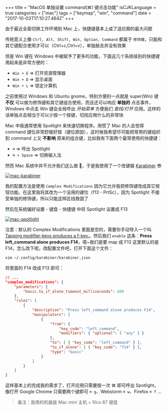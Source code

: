 +++
title = "MacOS 单独设置 command(⌘) 键点击功能"
isCJKLanguage = true
categories = ["mac"]
tags = ["keymap", "win", "command"]
date = "2017-10-03T17:10:27.464Z"
+++

由于最近全面切换工作环境到 Mac 上，快捷键基本上成了适应期的最大问题

传统意义上像 `Ctrl, Alt, Shift, Win, Option, Command` 都属于 `修饰键`，只能和其它键配合使用才可以（Ctrl+c,Ctrl+v），单独敲击并没有效果

但是 Win 键在 Windows 中被赋予了更多的功能，下面这几个系统级别的快捷键用起来是非常方便的：

* `Win + E` ⇒ 打开资源管理器
* `Win + D` ⇒ 显示桌面
* `Win + L` ⇒ 锁定计算机

之前使用过 Windows 和 Ubuntu gnome，特别方便的一点就是 super(Win) 键 **不仅** 可以做为修饰键和其它键组合使用，而且还可以响应 **单独的** 点击事件，Windows 中点击 Win 键会全局呼出 _开始菜单_ 方便我们 _查找/打开_ 应用。这样的话单独点击相当于可以少按一个按键，切找应用什么的非常快

Mac 中我通常使用 Spotlight 来快速切换程序。用惯了 Mac 的人会觉得 command 键位非常舒服好按（键位原因），这时候我希望尽可能把常用的键组织到 command 上又 **不影响** 原来的组合键，比如我有下面两个最常使用的快捷键：

* `⌘` ⇒ 呼出 Spotlight
* `⌘ + Space` ⇒ 切换输入法

然而 Mac 系统中并不允许我们这么做 🤔，于是我使用了一个改键器 [Karabiner](https://pqrs.org/osx/karabiner/) 😎

[![mac-karabiner](//img20.360buyimg.com/devfe/jfs/t9160/329/2610957899/117091/8481138f/59d34e67Nb3bd2a2d.png)](//img20.360buyimg.com/devfe/jfs/t9160/329/2610957899/117091/8481138f/59d34e67Nb3bd2a2d.png)

我的配置方法是使用 `Complex Modifications` 因为它允许我把修饰键改成其它按钮功能。在这里我将其改为一个没用的键位（f13 - PrtSc），因为 Spotlight 不接受单独的修饰键，所以只能这样区线救国了

然后在系统偏好设置 - 键盘 - 快捷键 中将 Spotlight 设置成 F13

[![mac-spotlight](//img12.360buyimg.com/devfe/jfs/t9769/96/578527884/124966/ff1a2f04/59d34fbeN5b1e4775.png)](//img12.360buyimg.com/devfe/jfs/t9769/96/578527884/124966/ff1a2f04/59d34fbeN5b1e4775.png)

注意：默认的 Complex Modifications 里面是空的，需要你手动导入一个叫 [Tapping modifier-keys produces a f-key.](https://pqrs.org/osx/karabiner/complex_modifications/#modifier_keys)。然后我们 `enable` 这条：**Press left_command alone produces F14**，噫~我们是要 map 成 F13 这里默认的是 F14，怎么改下呢。改配置文件吧，打开下面这个文件：

```bash
vim ~/.config/karabiner/karabiner.json
```

将里面的 F14 改成 F13 即可：

```json
// ...
"complex_modifications": {
    "parameters": {
        "basic.to_if_alone_timeout_milliseconds": 600
    },
    "rules": [
        {
            "description": "Press left_command alone produces F14",
            "manipulators": [
                {
                    "from": {
                        "key_code": "left_command",
                        "modifiers": { "optional": [ "any" ] }
                    },
                    "to": [ { "key_code": "left_command" } ],
                    "to_if_alone": [ { "key_code": "f14" } ],
                    "type": "basic"
                }
            ]
        }
    ]
}
```

这样基本上的完成我的需求了，打开应用只需要按一次 ⌘ 即可呼出 Spotlight，像打开 Google Chrome 只需要两个键即可 `⌘ g`、Webstorm `⌘ w`、Firefox `⌘ f` ...

> 备注：我用的机器是 Mac mini 主机 + filco 87 键盘
